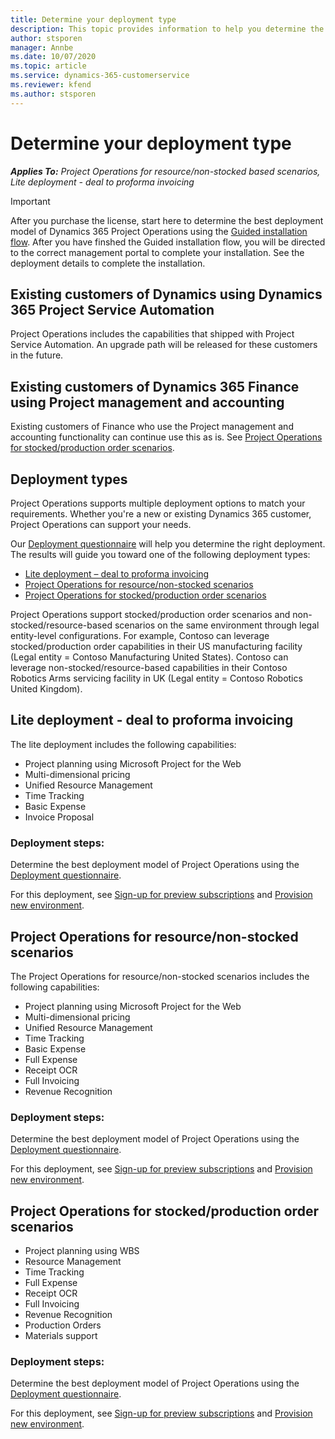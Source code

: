 ```yaml
---
title: Determine your deployment type
description: This topic provides information to help you determine the correct deployment type of Project operations for your company.
author: stsporen
manager: Annbe
ms.date: 10/07/2020
ms.topic: article
ms.service: dynamics-365-customerservice
ms.reviewer: kfend 
ms.author: stsporen
---
```


# Determine your deployment type

_**Applies To:** Project Operations for resource/non-stocked based scenarios, Lite deployment - deal to proforma invoicing_

> [!IMPORTANT]
> After you purchase the license, start here to determine the best deployment model of Dynamics 365 Project Operations using the [Guided installation flow](https://aka.ms/provisionprojectoperations).
> After you have finshed the Guided installation flow, you will be directed to the correct management portal to complete your installation. See the deployment details to complete the installation.


## Existing customers of Dynamics using Dynamics 365 Project Service Automation
Project Operations includes the capabilities that shipped with Project Service Automation. An upgrade path will be released for these customers in the future.

## Existing customers of Dynamics 365 Finance using Project management and accounting 

Existing customers of Finance who use the Project management and accounting functionality can continue use this as is. See [Project Operations for stocked/production order scenarios](#pma).


## Deployment types
Project Operations supports multiple deployment options to match your requirements. Whether you're a new or existing Dynamics 365 customer, Project Operations can support your needs.

Our [Deployment questionnaire](https://aka.ms/provisionprojectoperations) will help you determine the right deployment. The results will guide you toward one of the following deployment types:

- [Lite deployment – deal to proforma invoicing](#lite)
- [Project Operations for resource/non-stocked scenarios](#integrated)
- [Project Operations for stocked/production order scenarios](#pma)

Project Operations support stocked/production order scenarios and non-stocked/resource-based scenarios on the same environment through legal entity-level configurations. For example, Contoso can leverage stocked/production order capabilities in their US manufacturing facility (Legal entity = Contoso Manufacturing United States). Contoso can leverage non-stocked/resource-based capabilities in their Contoso Robotics Arms servicing facility in UK (Legal entity = Contoso Robotics United Kingdom).

## <a  name="lite"></a>Lite deployment - deal to proforma invoicing

The lite deployment includes the following capabilities:

- Project planning using Microsoft Project for the Web
- Multi-dimensional pricing
- Unified Resource Management
- Time Tracking
- Basic Expense
- Invoice Proposal

### Deployment steps:
Determine the best deployment model of Project Operations using the [Deployment questionnaire](https://aka.ms/provisionprojectoperations).

For this deployment, see [Sign-up for preview subscriptions](lite-preview-subscription-sign-up.md) and [Provision new environment](lite-deployment.md). 


## <a name="integrated"></a>Project Operations for resource/non-stocked scenarios
The Project Operations for resource/non-stocked scenarios includes the following capabilities:
  
- Project planning using Microsoft Project for the Web
- Multi-dimensional pricing
- Unified Resource Management
- Time Tracking
- Basic Expense
- Full Expense
- Receipt OCR
- Full Invoicing
- Revenue Recognition

### Deployment steps:
Determine the best deployment model of Project Operations using the [Deployment questionnaire](https://aka.ms/provisionprojectoperations).

For this deployment, see [Sign-up for preview subscriptions](resource-sign-up-preview-subscription.md) and [Provision new environment](resource-provision-new-environment.md). 


## <a name="pma"></a>Project Operations for stocked/production order scenarios

- Project planning using WBS
- Resource Management
- Time Tracking
- Full Expense
- Receipt OCR
- Full Invoicing
- Revenue Recognition
- Production Orders
- Materials support

### Deployment steps:
Determine the best deployment model of Project Operations using the [Deployment questionnaire](https://aka.ms/provisionprojectoperations).

For this deployment, see [Sign-up for preview subscriptions](https://docs.microsoft.com/dynamics365/fin-ops-core/dev-itpro/dev-tools/sign-up-preview-subscription?toc=/dynamics365/finance/toc.json) and [Provision new environment](https://docs.microsoft.com/dynamics365/fin-ops-core/dev-itpro/deployment/deploy-demo-environment?toc=/dynamics365/finance/toc.json). 

